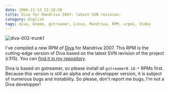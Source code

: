 ```yaml
---
date: 2006-11-13 22:18:28
title: Diva for Mandriva 2007: latest SVN revision.
category: English
tags: diva, Gnome, gstreamer, Linux, Mandriva, RPM, urpmi, Video
---
```


![diva-002-trunk1](/uploads/2006/diva-002-trunk1.png)

I've compiled a new RPM of [Diva](http://www.diva-project.org) for Mandriva 2007. This RPM is the cutting-edge version of Diva based on the latest SVN revision of the project (r315). You can [find it in my repository](http://github.com/kdeldycke/mandriva-specs).

Diva is based on gstreamer, so please install all `gstreamer0.10-*` RPMs first. Because this version is still an alpha _and_ a developper version, it is subject of numerous bugs and instability. So please, don't report me bugs, I'm not a Diva developper!
